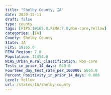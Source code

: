 ```yaml
---
title: "Shelby County, IA"
date: 2020-12-11
draft: false
type: county
tags: [FIPS:19165.0,FEMA:7.0,Non-core,Yellow]
categories: [IA]
County: Shelby County
State: IA
FIPS: 19165.0
FEMA_Region: 7.0
Population: 11454.0
NCHS_Urban_Rural_Classification: Non-core
Tests_in_prior_14_days: 649.0
Fourteen_day_test_rate_per_100000: 5666.0
Percent_Positivity_in_prior_14_days: 0.088
Level: Yellow
url: /states/IA/shelby-county
---
```



